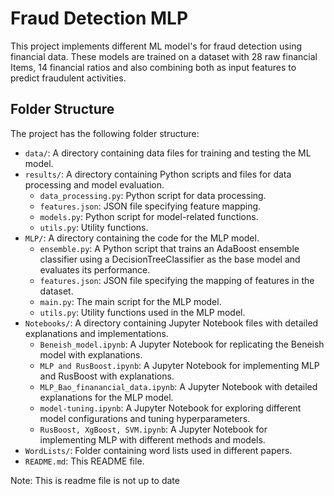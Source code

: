 # Fraud Detection MLP

This project implements different ML model's for fraud detection using financial data. These models are trained on a dataset with 28 raw financial Items, 14 financial ratios and also combining both as input features to predict fraudulent activities.


## Folder Structure

The project has the following folder structure:

- `data/`: A directory containing data files for training and testing the ML model.
- `results/`: A directory containing Python scripts and files for data processing and model evaluation.
  - `data_processing.py`: Python script for data processing.
  - `features.json`: JSON file specifying feature mapping.
  - `models.py`: Python script for model-related functions.
  - `utils.py`: Utility functions.
- `MLP/`: A directory containing the code for the MLP model.
  - `ensemble.py`: A Python script that trains an AdaBoost ensemble classifier using a DecisionTreeClassifier as the base model and evaluates its performance.
  - `features.json`: JSON file specifying the mapping of features in the dataset.
  - `main.py`: The main script for the MLP model.
  - `utils.py`: Utility functions used in the MLP model.
- `Notebooks/`: A directory containing Jupyter Notebook files with detailed explanations and implementations.
  - `Beneish_model.ipynb`: A Jupyter Notebook for replicating the Beneish model with explanations.
  - `MLP and RusBoost.ipynb`: A Jupyter Notebook for implementing MLP and RusBoost with explanations.
  - `MLP_Bao_finanancial_data.ipynb`: A Jupyter Notebook with detailed explanations for the MLP model.
  - `model-tuning.ipynb`: A Jupyter Notebook for exploring different model configurations and tuning hyperparameters.
  - `RusBoost, XgBoost, SVM.ipynb`: A Jupyter Notebook for implementing MLP with different methods and models.
- `WordLists/`: Folder containing word lists used in different papers.
- `README.md`: This README file.


Note: This is readme file is not up to date